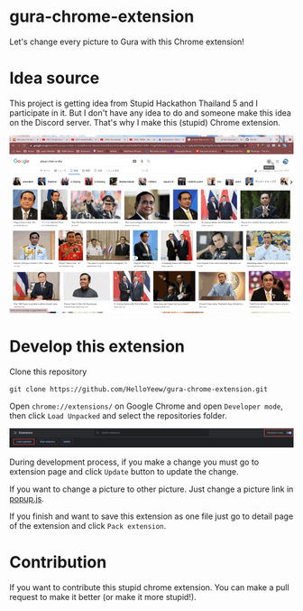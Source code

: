 # gura-chrome-extension

 Let's change every picture to Gura with this Chrome extension!

# Idea source

 This project is getting idea from Stupid Hackathon Thailand 5 and I participate in it. But I don't have any idea to do and someone make this idea on the Discord server. That's why I make this (stupid) Chrome extension.
 
 ![Showcase](readme-pic/showcase.gif)

# Develop this extension

Clone this repository

```shell
git clone https://github.com/HelloYeew/gura-chrome-extension.git
```

Open `chrome://extensions/` on Google Chrome and open `Developer mode`, then click `Load Unpacked` and select the repositories folder.

![Extension](readme-pic/extension.png)

During development process, if you make a change you must go to extension page and click `Update` button to update the change.

If you want to change a picture to other picture. Just change a picture link in [popup.js](popup.js).

If you finish and want to save this extension as one file just go to detail page of the extension and click `Pack extension`.

# Contribution

 If you want to contribute this stupid chrome extension. You can make a pull request to make it better (or make it more stupid!).
